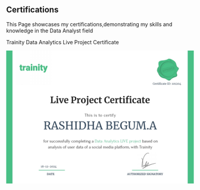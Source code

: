 ## Certifications
This Page showcases my certifications,demonstrating my skills and knowledge in the Data Analyst field

Trainity Data Analytics Live Project Certificate 

<img src="https://github.com/RashidhaBegum/Professional-Portfolio/blob/84356a3632940157ab22d79da89e6b3174aad7f9/Certifications/images/Trainity%20Data%20Analytics%20Live%20Project%20Certificate.jpg" alt="Certificate Image" width="600">
